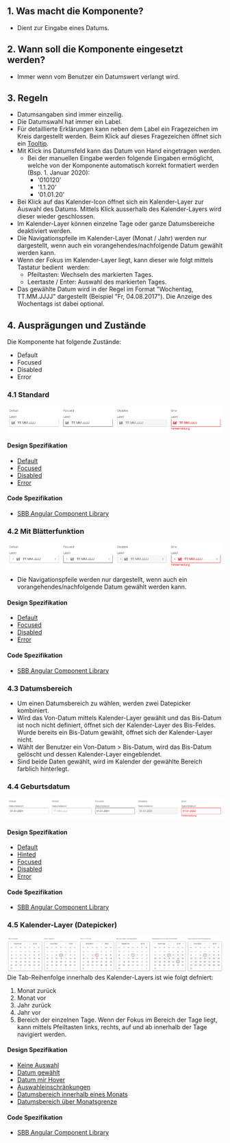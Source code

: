 ## 1. Was macht die Komponente?
* Dient zur Eingabe eines Datums.


## 2. Wann soll die Komponente eingesetzt werden?
* Immer wenn vom Benutzer ein Datumswert verlangt wird.


## 3. Regeln
* Datumsangaben sind immer einzeilig.
* Die Datumswahl hat immer ein Label.
* Für detaillierte Erklärungen kann neben dem Label ein Fragezeichen im Kreis dargestellt werden. Beim Klick auf dieses Fragezeichen öffnet sich ein [Tooltip](https://digital.sbb.ch/de/webapps/components/tooltip).
* Mit Klick ins Datumsfeld kann das Datum von Hand eingetragen werden.
    * Bei der manuellen Eingabe werden folgende Eingaben ermöglicht, welche von der Komponente automatisch korrekt formatiert werden (Bsp. 1. Januar 2020):
        * '010120'
        * '1.1.20'
        * '01.01.20'
* Bei Klick auf das Kalender-Icon öffnet sich ein Kalender-Layer zur Auswahl des Datums. Mittels Klick ausserhalb des Kalender-Layers wird dieser wieder geschlossen.
* Im Kalender-Layer können einzelne Tage oder ganze Datumsbereiche deaktiviert werden.
* Die Navigationspfeile im Kalender-Layer (Monat / Jahr) werden nur dargestellt, wenn auch ein vorangehendes/nachfolgende Datum gewählt werden kann.
* Wenn der Fokus im Kalender-Layer liegt, kann dieser wie folgt mittels Tastatur bedient  werden:
    * Pfeiltasten: Wechseln des markierten Tages.
    * Leertaste / Enter: Auswahl des markierten Tages.
* Das gewählte Datum wird in der Regel im Format "Wochentag, TT.MM.JJJJ" dargestellt (Beispiel "Fr, 04.08.2017"). Die Anzeige des Wochentags ist dabei optional.


## 4. Ausprägungen und Zustände 
Die Komponente hat folgende Zustände:
* Default
* Focused
* Disabled
* Error

### 4.1 Standard
![Darstellung der Komponente Datumsauswahl in der Standard Ausprägung](https://raw.githubusercontent.com/sbb-design-systems/design-system-webapp-documentation/master/documentation/components/datepicker/images/dateinput_default.png 'class: image')

#### Design Spezifikation
* [Default](https://sbb.invisionapp.com/d/main#/console/17140415/355318424/inspect)
* [Focused](https://sbb.invisionapp.com/d/main#/console/17140415/355318425/inspect)
* [Disabled](https://sbb.invisionapp.com/d/main#/console/17140415/355318426/inspect)
* [Error](https://sbb.invisionapp.com/d/main#/console/17140415/355318427/inspect)

#### Code Spezifikation
* [SBB Angular Component Library](https://sbb-angular.app.sbb.ch/business/components/datepicker)

### 4.2 Mit Blätterfunktion
![Darstellung der Komponente Datumsauswahl mit Blätterfunktion](https://raw.githubusercontent.com/sbb-design-systems/design-system-webapp-documentation/master/documentation/components/datepicker/images/dateinput_pageable.png 'class: image')
* Die Navigationspfeile werden nur dargestellt, wenn auch ein vorangehendes/nachfolgende Datum gewählt werden kann.

#### Design Spezifikation
* [Default](https://sbb.invisionapp.com/d/main#/console/17140415/355318428/inspect)
* [Focused](https://sbb.invisionapp.com/d/main#/console/17140415/355318429/inspect)
* [Disabled](https://sbb.invisionapp.com/d/main#/console/17140415/355318430/inspect)
* [Error](https://sbb.invisionapp.com/d/main#/console/17140415/355318431/inspect)

#### Code Spezifikation
* [SBB Angular Component Library](https://sbb-angular.app.sbb.ch/business/components/datepicker)

### 4.3 Datumsbereich
* Um einen Datumsbereich zu wählen, werden zwei Datepicker kombiniert.
* Wird das Von-Datum mittels Kalender-Layer gewählt und das Bis-Datum ist noch nicht definiert, öffnet sich der Kalender-Layer des Bis-Feldes. Wurde bereits ein Bis-Datum gewählt, öffnet sich der Kalender-Layer nicht.
* Wählt der Benutzer ein Von-Datum > Bis-Datum, wird das Bis-Datum gelöscht und dessen Kalender-Layer eingeblendet.
* Sind beide Daten gewählt, wird im Kalender der gewählte Bereich farblich hinterlegt.

### 4.4 Geburtsdatum
![Darstellung der Komponente Datumsauswahl zur Eingabe eines Geburtstages](https://raw.githubusercontent.com/sbb-design-systems/design-system-webapp-documentation/master/documentation/components/datepicker/images/dateinput_birthdate.png 'class: image')

#### Design Spezifikation
* [Default](https://sbb.invisionapp.com/d/main#/console/17140415/355318432/inspect)
* [Hinted](https://sbb.invisionapp.com/d/main#/console/17140415/355318433/inspect)
* [Focused](https://sbb.invisionapp.com/d/main#/console/17140415/355318434/inspect)
* [Disabled](https://sbb.invisionapp.com/d/main#/console/17140415/355318435/inspect)
* [Error](https://sbb.invisionapp.com/d/main#/console/17140415/355318436/inspect)

#### Code Spezifikation
* [SBB Angular Component Library](https://sbb-angular.app.sbb.ch/business/components/datepicker)

### 4.5 Kalender-Layer (Datepicker)
![Darstellung der Komponente Datumsauswahl mit Kalenderdarstellung](https://raw.githubusercontent.com/sbb-design-systems/design-system-webapp-documentation/master/documentation/components/datepicker/images/Dateinput_Picker.png 'class: image')
Die Tab-Reihenfolge innerhalb des Kalender-Layers ist wie folgt defniert:
1. Monat zurück
2. Monat vor
3. Jahr zurück
4. Jahr vor
5. Bereich der einzelnen Tage. Wenn der Fokus im Bereich der Tage liegt, kann mittels Pfeiltasten links, rechts, auf und ab innerhalb der Tage navigiert werden.

#### Design Spezifikation
* [Keine Auswahl](https://sbb.invisionapp.com/d/main#/console/17140415/355318437/inspect)
* [Datum gewählt](https://sbb.invisionapp.com/d/main#/console/17140415/355318438/inspect)
* [Datum mir Hover](https://sbb.invisionapp.com/d/main#/console/17140415/355318439/inspect)
* [Auswahleinschränkungen](https://sbb.invisionapp.com/d/main#/console/17140415/355318440/inspect)
* [Datumsbereich innerhalb eines Monats](https://sbb.invisionapp.com/d/main#/console/17140415/355318441/inspect)
* [Datumsbereich über Monatsgrenze](https://sbb.invisionapp.com/d/main#/console/17140415/355318442/inspect)

#### Code Spezifikation
* [SBB Angular Component Library](https://sbb-angular.app.sbb.ch/business/components/datepicker)
